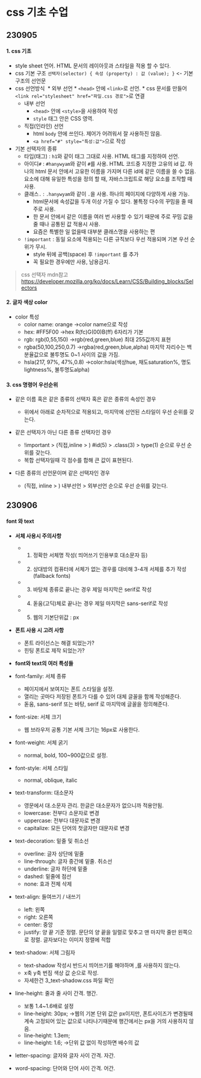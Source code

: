 # css 기초 수업 #

## 230905 ##

#### 1. css 기초 ####

* style sheet 언어. HTML 문서의 레이아웃과 스타일을 적용 할 수 있다.
* css 기본 구조 
`선택자(selector) { 속성 (property) : 값 (value); }` <- 기본 구조의 선언문
* css 선언방식
​	* 외부 선언
		* `<head>` 안에 `<link>`로 선언. 
		* css 문서를 만들어 `<link rel="stylesheet" href="파일.css 경로">`로 연결
	* 내부 선언
		* `<head>` 안에 `<style>`을 사용하여 작성
		* `style` 태그 안은 CSS 영역.
	* 직접(인라인) 선언
		* html `body` 안에 쓰인다. 제어가 어려워서 잘 사용하진 않음.
		* `<a href="#" style="특성:값">`으로 작성
* 기본 선택자의 종류
	* 타입(태그) : `h1`와 같이 태그 그대로 사용. HTML 태그를 지정하여 선언.
	* 아이디`#` : `#hanywyam`와 같이 `#`를 사용. HTML 코드중 지정한 고유의 id 값. 하나의 html 문서 안에서 고유한 이름을 가지며 다른 id에 같은 이름을 쓸 수 없음. 요소에 대해 유일한 특성을 정의 할 때, 자바스크립트로 해당 요소를 조작할 때 사용.
	* 클래스`.` : `.hanywyam`와 같이 `.`을 사용. 하나의 페이지에 다양하게 사용 가능. 
		* html문서에 속성값을 두개 이상 가질 수 있다. 불특정 다수의 꾸밈을 줄 때 주로 사용.
		* 한 문서 안에서 같은 이름을 여러 번 사용할 수 있기 때문에 주로 꾸밈 값을 줄 때나 공통된 값 적용시 사용. 
		* 요즘은 특별한 일 없을때 대부분 클래스명을 사용하는 편
	* `!important` : 동일 요소에 적용되는 다른 규칙보다 우선 적용되며 기본 우선 순위가 무시.
		* style 뒤에 공백(space) 후 `!important` 를 추가
		* 꼭 필요한 경우에만 사용, 남용금지.

> css 선택자 mdn참고 https://developer.mozilla.org/ko/docs/Learn/CSS/Building_blocks/Selectors

#### 2. 글자 색상 color ####

* color 특성
	* color name: orange ->color name으로 작성
	* hex: #FF5F00 ->hex R(fc)G(00)B(ff) 6자리가 기본
	* rgb: rgb(0,55,150)  ->rgb(red,green,blue) 최대 255값까지 표현 
	* rgba(50,100,250,0.7) ->rgba(red,green,blue,alpha) 마지막 자리수는 백분율값으로 불투명도 0~1 사이의 값을 가짐.
	* hsla(217, 97%, 47%,0.8) ->color:hsla(색상hue, 채도saturation%, 명도lightness%, 불투명도alpha)

#### ​3. css 명령어 우선순위 ####

* 같은 이름 혹은 같은 종류의 선택자 혹은 같은 종류의 속성인 경우
	* 위에서 아래로 순차적으로 적용되고, 마지막에 선언된 스타일이 우선 순위를 갖는다.

* 같은 선택자가 아닌 다른 종류 선택자인 경우
	* !important > (직접,inline > ) #id(5) > .class(3) > type(1) 순으로 우선 순위를 갖는다.
	* 복합 선택자일때 각 점수를 합해 큰 값이 표현된다.

* 다른 종류의 선언문이며 같은 선택자인 경우
	* (직접, inline > ) 내부선언 > 외부선언 순으로 우선 순위를 갖는다.

## 230906 ##
#### font 와 text ####
* **서체 사용시 주의사항**
	* 1. 정확한 서체명 작성( 띄어쓰기 인용부호 대소문자 등)
	* 2. 상대방의 컴퓨터에 서체가 없는 경우를 대비해 3-4개 서체를 추가 작성(fallback fonts)
	* 3. 바탕체 종류로 끝나는 경우 제일 마지막은 serif로 작성
	* 4. 돋움(고딕)체로 끝나는 경우 제일 마지막은 sans-serif로 작성
	* 5. 웹의 기본단위값 : px

* **폰트 사용 시 고려 사항**
	* 폰트 라이선스는 해결 되었는가?
	* 힌팅 폰트로 제작 되었는가?


* **font와 text의 여러 특성들**
* font-family: 서체 종류
	* 페이지에서 보여지는 폰트 스타일을 설정. 
	* 열리는 곳마다 저장된 폰트가 다를 수 있어 대체 글꼴을 함께 작성해준다.
	* 돋움, sans-serif 또는 바탕, serif 로 마지막에 글꼴을 정의해준다.
* font-size: 서체 크기
	* 웹 브라우저 공통 기본 서체 크기는 16px로 사용한다.
* font-weight: 서체 굵기
	* normal, bold, 100~900값으로 설정.
* font-style: 서체 스타일
	* normal, oblique, italic
* text-transform: 대소문자
	* 영문에서 대.소문자 관리. 한글은 대소문자가 없으니까 적용안됨.
	* lowercase: 전부다 소문자로 변경
	* uppercase: 전부다 대문자로 변경
	* capitalize: 모든 단어의 첫글자만 대문자로 변경
* text-decoration: 밑줄 및 취소선
	* overline: 글자 상단에 밑줄
	* line-through: 글자 중간에 밑줄. 취소선
	* underline: 글자 하단에 밑줄
	* dashed: 밑줄에 점선
	* none: 효과 전체 삭제
* text-align: 들여쓰기 / 내쓰기
	* left: 왼쪽
	* right: 오른쪽
	* center: 중앙
	* justify: 양 끝 기준 정렬. 문단의 양 끝을 일렬로 맞추고 맨 마지막 줄만 왼쪽으로 정렬. 글자보다는 이미지 정렬에 적합
* text-shadow: 서체 그림자
	* text-shadow 작성시 반드시 띄어쓰기를 해야하며 ,를 사용하지 않는다. 
	* x축 y축 번짐 색상 값 순으로 작성.
	* 자세한건 3_text-shadow.css 파일 확인
* line-height: 줄과 줄 사이 간격. 행간.
	* 보통 1.4~1.6배로 설정
	* line-height: 30px; ->웹의 기본 단위 값은 px이지만, 폰트사이즈가 변경될때 계속 고정되어 있는 값으로 나타나기때문에 행간에서는 px을 거의 사용하지 않음.
	* line-height: 1.3em;
	* line-height: 1.6; ->단위 값 없이 작성하면 배수의 값
* letter-spacing: 글자와 글자 사이 간격. 자간.
* word-spacing: 단어와 단어 사이 간격. 어간.